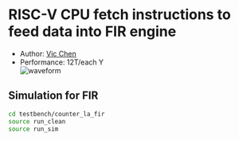# RISC-V CPU fetch instructions to feed data into FIR engine

- Author: [Vic Chen](https://github.com/vic9112)
- Performance: 12T/each Y <br> ![waveform](https://github.com/boledulab/2023-SOC-Design-/assets/137171415/0407440b-e152-4e26-8458-e52d8797d93a)

## Simulation for FIR
```sh
cd testbench/counter_la_fir
source run_clean
source run_sim
```
